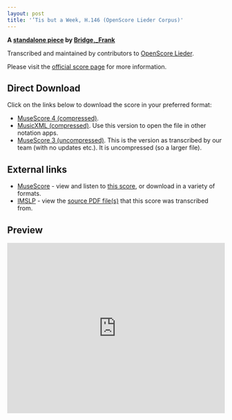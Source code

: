 ```yaml
---
layout: post
title: '’Tis but a Week, H.146 (OpenScore Lieder Corpus)'
---
```


__A [standalone piece](https://fourscoreandmore.org/openscore/lieder/Bridge%2C_Frank/_/) by [Bridge,_Frank](https://fourscoreandmore.org/openscore/lieder/Bridge%2C_Frank)__

Transcribed and maintained by contributors to [OpenScore Lieder].

Please visit the [official score page] for more information.

[official score page]: https://musescore.com/openscore-lieder-corpus/scores/6451773
[OpenScore Lieder]: https://musescore.com/openscore-lieder-corpus

## Direct Download

Click on the links below to download the score in your preferred format:
- [MuseScore 4 (compressed)](https://fourscoreandmore.org/openscore/lieder/Bridge%2C_Frank/_/%E2%80%99Tis_but_a_Week%2C_H.146.mscz).
- [MusicXML (compressed)](https://fourscoreandmore.org/openscore/lieder/Bridge%2C_Frank/_/%E2%80%99Tis_but_a_Week%2C_H.146.mxl). Use this version to open the file in other notation apps.
- [MuseScore 3 (uncompressed)](https://raw.githubusercontent.com/OpenScore/Lieder/refs/heads/main/scores/Bridge%2C_Frank/_/%E2%80%99Tis_but_a_Week%2C_H.146/lc6451773.mscx). This is the version as transcribed by our team (with no updates etc.). It is uncompressed (so a larger file).

## External links

- [MuseScore] - view and listen to [this score][MuseScore], or download in a variety of formats.
- [IMSLP] - view the [source PDF file(s)][IMSLP] that this score was transcribed from.

[MuseScore]: https://musescore.com/score/6451773
[IMSLP]: https://imslp.org/wiki/Special:ReverseLookup/212406

## Preview

<iframe width="100%" height="394" src="https://musescore.com/openscore-lieder-corpus/scores/6451773/embed" frameborder="0" allowfullscreen allow="autoplay; fullscreen"></iframe>
